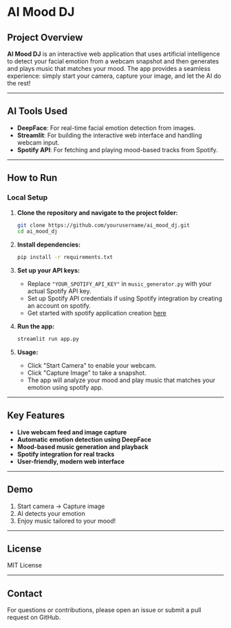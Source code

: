 # AI Mood DJ

## Project Overview
**AI Mood DJ** is an interactive web application that uses artificial intelligence to detect your facial emotion from a webcam snapshot and then generates and plays music that matches your mood. The app provides a seamless experience: simply start your camera, capture your image, and let the AI do the rest!

---

## AI Tools Used

- **DeepFace**: For real-time facial emotion detection from images.
- **Streamlit**: For building the interactive web interface and handling webcam input.
- **Spotify API**: For fetching and playing mood-based tracks from Spotify.

---

## How to Run

### Local Setup

1. **Clone the repository and navigate to the project folder:**
   ```bash
   git clone https://github.com/yourusername/ai_mood_dj.git
   cd ai_mood_dj
   ```

2. **Install dependencies:**
   ```bash
   pip install -r requirements.txt
   ```

3. **Set up your API keys:**
   - Replace `"YOUR_SPOTIFY_API_KEY"` in `music_generator.py` with your actual Spotify API key.
   - Set up Spotify API credentials if using Spotify integration by creating an account on spotify.
   - Get started with spotify application creation [here](https://developer.spotify.com/documentation/web-api/tutorials/getting-started)

4. **Run the app:**
   ```bash
   streamlit run app.py
   ```

5. **Usage:**
   - Click "Start Camera" to enable your webcam.
   - Click "Capture Image" to take a snapshot.
   - The app will analyze your mood and play music that matches your emotion using spotify app.

---

## Key Features

- **Live webcam feed and image capture**
- **Automatic emotion detection using DeepFace**
- **Mood-based music generation and playback**
- **Spotify integration for real tracks**
- **User-friendly, modern web interface**

---

## Demo

1. Start camera → Capture image
2. AI detects your emotion
3. Enjoy music tailored to your mood!

---

## License

MIT License

---

## Contact

For questions or contributions, please open an issue or submit a pull request on GitHub.